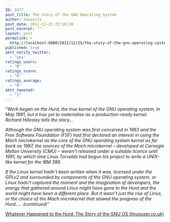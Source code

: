 ```yaml
---
ID: 1877
post_title: The Story of the GNU Operating System
author: Shwuzzle
post_date: 2012-12-25 23:16:20
post_excerpt: ""
layout: post
permalink: >
  http://localhost:8080/2012/12/25/the-story-of-the-gnu-operating-system/
published: true
aktt_notify_twitter:
  - 'yes'
ratings_users:
  - "0"
ratings_score:
  - "0"
ratings_average:
  - "0"
aktt_tweeted:
  - "1"
---
```

"<em>Work began on the Hurd, the true kernel of the GNU operating system, in May 1991, but it has yet to materialise as a production-ready kernel. Richard Hillesley tells the story… </em>

<em>Although the GNU operating system was first conceived in 1983 and the Free Software Foundation (FSF) had first declared an interest in using the Mach microkernel as the core of the GNU operating system kernel as far back as 1987, the sources of the Mach microkernel – developed at Carnegie Mellon University (CMU) – weren’t released under a suitable licence until 1991, by which time Linus Torvalds had begun his project to write a UNIX-like kernel for the IBM 386.</em>

<em>If the Linux kernel hadn’t been written when it was, licensed under the GPLv2 and surrounded by components of the GNU operating system, or Linux hadn’t captured the moment and the imagination of developers, the energy that gathered around Linux might have gone to the Hurd and the world might have been a different place. But it wasn’t just the rise of Linux, or the choice of the Mach microkernel that slowed the progress of the Hurd..... (continued</em>)"

<a href="http://www.linuxuser.co.uk/features/whatever-happened-to-the-hurd-the-story-of-the-gnu-os">Whatever Happened to the Hurd: The Story of the GNU OS (linuxuser.co.uk)</a>